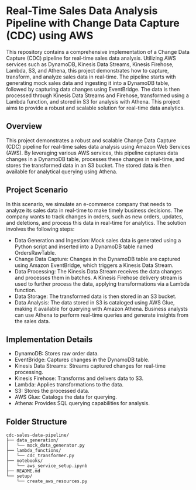 # Real-Time Sales Data Analysis Pipeline with Change Data Capture (CDC)  using AWS 

This repository contains a comprehensive implementation of a Change Data Capture (CDC) pipeline for real-time sales data analysis. Utilizing AWS services such as DynamoDB, Kinesis Data Streams, Kinesis Firehose, Lambda, S3, and Athena, this project demonstrates how to capture, transform, and analyze sales data in real-time. The pipeline starts with generating mock sales data and ingesting it into a DynamoDB table, followed by capturing data changes using EventBridge. The data is then processed through Kinesis Data Streams and Firehose, transformed using a Lambda function, and stored in S3 for analysis with Athena. This project aims to provide a robust and scalable solution for real-time data analytics. 

## Overview 
This project demonstrates a robust and scalable Change Data Capture (CDC) pipeline for real-time sales data analysis using Amazon Web Services (AWS). By leveraging various AWS services, this pipeline captures data changes in a DynamoDB table, processes these changes in real-time, and stores the transformed data in an S3 bucket. The stored data is then available for analytical querying using Athena.

## Project Scenario 
In this scenario, we simulate an e-commerce company that needs to analyze its sales data in real-time to make timely business decisions. The company wants to track changes in orders, such as new orders, updates, and deletions, and process this data in real-time for analytics. The solution involves the following steps: 

- Data Generation and Ingestion: Mock sales data is generated using a Python script and inserted into a DynamoDB table named OrdersRawTable.
- Change Data Capture: Changes in the DynamoDB table are captured using Amazon EventBridge, which triggers a Kinesis Data Stream.
- Data Processing: The Kinesis Data Stream receives the data changes and processes them in batches. A Kinesis Firehose delivery stream is used to further process the data, applying transformations via a Lambda function.
- Data Storage: The transformed data is then stored in an S3 bucket.
- Data Analysis: The data stored in S3 is cataloged using AWS Glue, making it available for querying with Amazon Athena. Business analysts can use Athena to perform real-time queries and generate insights from the sales data.

## Implementation Details
- DynamoDB: Stores raw order data.
- EventBridge: Captures changes in the DynamoDB table.
- Kinesis Data Streams: Streams captured changes for real-time processing.
- Kinesis Firehose: Transforms and delivers data to S3.
- Lambda: Applies transformations to the data.
- S3: Stores the processed data.
- AWS Glue: Catalogs the data for querying.
- Athena: Provides SQL querying capabilities for analysis.


## Folder Structure

```arduino
cdc-sales-data-pipeline/
├── data_generation/
│   └── mock_data_generator.py
├── lambda_functions/
│   └── cdc_transformer.py
├── notebooks/
│   └── aws_service_setup.ipynb
├── README.md
└── setup/
    └── create_aws_resources.py
```
